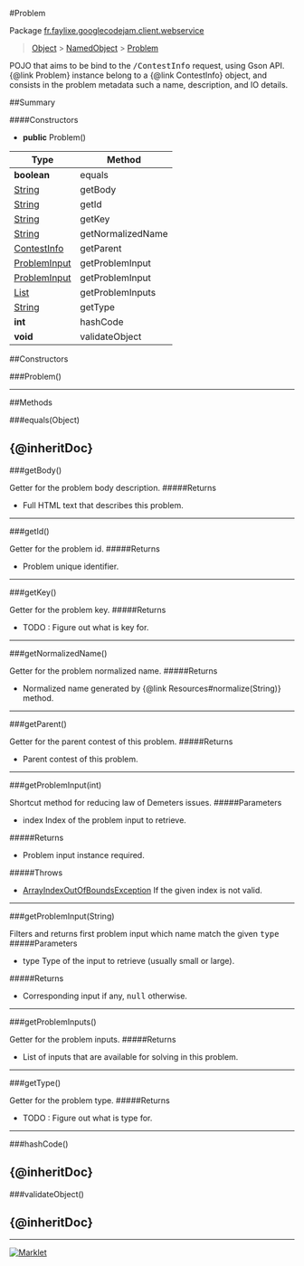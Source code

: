 #Problem

Package [fr.faylixe.googlecodejam.client.webservice](README.md)<br>
> [Object](../../../../ava/lang/Object.md) > [NamedObject](ommon/NamedObject.md) > [Problem](Problem.md)

<p>POJO that aims to be bind to the <tt>/ContestInfo</tt>
 request, using Gson API. {@link Problem} instance belong
 to a {@link ContestInfo} object, and consists in the problem
 metadata such a name, description, and IO details.</p>

##Summary

####Constructors

* **public** Problem()

Type | Method
 --- | --- 
**boolean** | equals
[String](../../../../ava/lang/String.md) | getBody
[String](../../../../ava/lang/String.md) | getId
[String](../../../../ava/lang/String.md) | getKey
[String](../../../../ava/lang/String.md) | getNormalizedName
[ContestInfo](ContestInfo.md) | getParent
[ProblemInput](ProblemInput.md) | getProblemInput
[ProblemInput](ProblemInput.md) | getProblemInput
[List](../../../../ava/util/List.md) | getProblemInputs
[String](../../../../ava/lang/String.md) | getType
**int** | hashCode
**void** | validateObject


##Constructors

###Problem()



---

##Methods

###equals(Object)


{@inheritDoc}
---
###getBody()


Getter for the problem body description.
#####Returns


* Full HTML text that describes this problem.

---
###getId()


Getter for the problem id.
#####Returns


* Problem unique identifier.

---
###getKey()


Getter for the problem key.
#####Returns


* TODO : Figure out what is key for.

---
###getNormalizedName()


Getter for the problem normalized name.
#####Returns


* Normalized name generated by {@link Resources#normalize(String)} method.

---
###getParent()


Getter for the parent contest of this problem.
#####Returns


* Parent contest of this problem.

---
###getProblemInput(int)


Shortcut method for reducing law of Demeters issues.
#####Parameters


* index Index of the problem input to retrieve.

#####Returns


* Problem input instance required.

#####Throws

* [ArrayIndexOutOfBoundsException](../../../../ava/lang/ArrayIndexOutOfBoundsException.md) If the given index is not valid.

---
###getProblemInput(String)


Filters and returns first problem input which name
 match the given <tt>type</tt>
#####Parameters


* type Type of the input to retrieve (usually small or large).

#####Returns


* Corresponding input if any, <tt>null</tt> otherwise.

---
###getProblemInputs()


Getter for the problem inputs.
#####Returns


* List of inputs that are available for solving in this problem.

---
###getType()


Getter for the problem type.
#####Returns


* TODO : Figure out what is type for.

---
###hashCode()


{@inheritDoc}
---
###validateObject()


{@inheritDoc}
---
---
[![Marklet](https://img.shields.io/badge/Generated%20by-Marklet-green.svg)](https://github.com/Faylixe/marklet)